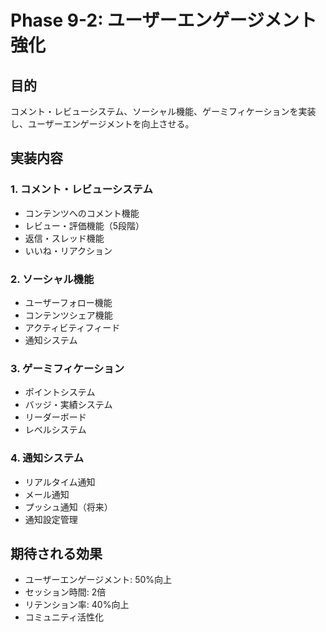 # Phase 9-2: ユーザーエンゲージメント強化

## 目的

コメント・レビューシステム、ソーシャル機能、ゲーミフィケーションを実装し、ユーザーエンゲージメントを向上させる。

## 実装内容

### 1. コメント・レビューシステム
- コンテンツへのコメント機能
- レビュー・評価機能（5段階）
- 返信・スレッド機能
- いいね・リアクション

### 2. ソーシャル機能
- ユーザーフォロー機能
- コンテンツシェア機能
- アクティビティフィード
- 通知システム

### 3. ゲーミフィケーション
- ポイントシステム
- バッジ・実績システム
- リーダーボード
- レベルシステム

### 4. 通知システム
- リアルタイム通知
- メール通知
- プッシュ通知（将来）
- 通知設定管理

## 期待される効果

- ユーザーエンゲージメント: 50%向上
- セッション時間: 2倍
- リテンション率: 40%向上
- コミュニティ活性化
